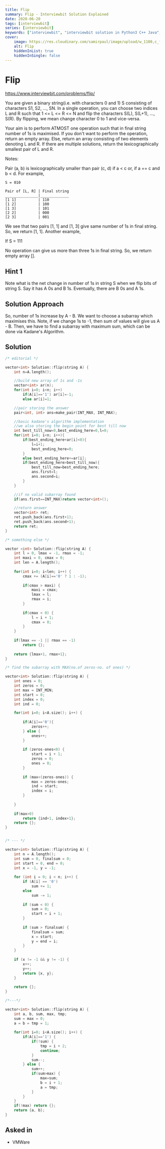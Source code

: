 ```yaml
---
title: Flip
summary: Flip - Interviewbit Solution Explained
date: 2020-06-20
tags: [interviewbit]
series: [interviewbit]
keywords: ["interviewbit", "interviewbit solution in Python3 C++ Java", "Flip Solution Explained"]
cover:
    image: https://res.cloudinary.com/samirpaul/image/upload/w_1100,c_fit,co_rgb:FFFFFF,l_text:Arial_75_bold:Flip - Solution Explained/problem-solving.webp
    alt: Flip
    hiddenInList: true
    hiddenInSingle: false
---
```


# Flip

https://www.interviewbit.com/problems/flip/

You are given a binary string(i.e. with characters 0 and 1) S consisting of characters S1, S2, ..., SN.
In a single operation, you can choose two indices L and R such that 1 <= L <= R <= N and flip the characters
S(L), S(L+1), ..., S(R). By flipping, we mean change character 0 to 1 and vice-versa.

Your aim is to perform ATMOST one operation such that in final string number of 1s is maximised.
If you don't want to perform the operation, return an empty array.
Else, return an array consisting of two elements denoting L and R.
If there are multiple solutions, return the lexicographically smallest pair of L and R.

Notes:

Pair (a, b) is lexicographically smaller than pair (c, d) if a < c or, if a == c and b < d.
For example,

```
S = 010

Pair of [L, R] | Final string
_______________|_____________
[1 1]          | 110
[1 2]          | 100
[1 3]          | 101
[2 2]          | 000
[2 3]          | 001
```

We see that two pairs [1, 1] and [1, 3] give same number of 1s in final string. So, we return [1, 1].
Another example,

If S = 111

No operation can give us more than three 1s in final string. So, we return empty array [].


## Hint 1
Note what is the net change in number of 1s in string S when we flip bits of string S. 
Say it has A 0s and B 1s. Eventually, there are B 0s and A 1s.

## Solution Approach

So, number of 1s increase by A - B. We want to choose a subarray which maximises this.
Note, if we change 1s to -1, then sum of values will give us A - B.
Then, we have to find a subarray with maximum sum, which can be done via Kadane's Algorithm.


## Solution

```cpp
/* editorial */

vector<int> Solution::flip(string A) {
    int n=A.length();

    //build new array of 1s and -1s
    vector<int> ar(n);
    for(int i=0; i<n; i++)
        if(A[i]=='1') ar[i]=-1;
        else ar[i]=1;

    //pair storing the answer
    pair<int, int> ans=make_pair(INT_MAX, INT_MAX);

    //basic kadane's algorithm implementation
    //we also storing the begin point for best till now
    int best_till_now=0,best_ending_here=0,l=0;
    for(int i=0; i<n; i++){
        if(best_ending_here+ar[i]<0){
            l=i+1;
            best_ending_here=0;
        }
        else best_ending_here+=ar[i];
        if(best_ending_here>best_till_now){
            best_till_now=best_ending_here;
            ans.first=l;
            ans.second=i;
        }
    }

    //if no valid subarray found
    if(ans.first==INT_MAX)return vector<int>();

    //return answer
    vector<int> ret;
    ret.push_back(ans.first+1);
    ret.push_back(ans.second+1);
    return ret;
}

/* something else */

vector <int> Solution::flip(string A) {
    int l = 0, lmax = -1, rmax = -1;
    int maxi = 0, cmax = 0;
    int len = A.length();
    
    for(int i=0; i<len; i++) {
        cmax += (A[i]=='0' ? 1 : -1);
        
        if(cmax > maxi) {
            maxi = cmax;
            lmax = l;
            rmax = i;
        }
        
        if(cmax < 0) {
            l = i + 1;
            cmax = 0;
        }
    }
    
    if(lmax == -1 || rmax == -1)
        return {};
    
    return {lmax+1, rmax+1};
}

/* find the subarray with MAX(no.of zeros-no. of ones) */

vector<int> Solution::flip(string A) {
    int ones = 0;
    int zeros = 0;
    int max = INT_MIN;
    int start = 0;
    int index = 0;
    int ind = 0;

    for(int i=0; i<A.size(); i++) {
        
        if(A[i]=='0'){
            zeros++;
        } else {
            ones++;
        }
        
        if (zeros-ones<0) {
            start = i + 1;
            zeros = 0;
            ones = 0;
        }
        
        if (max<(zeros-ones)) {
            max = zeros-ones;
            ind = start;
            index = i;
        }
    
    }
    
    if(max>0)
        return {ind+1, index+1};
    return {};
}


/* --- */

vector<int> Solution::flip(string A) {
    int n = A.length();
    int sum = 0, finalsum = 0;
    int start = 0, end = 0;
    int x = -1, y = -1;
    
    for (int i = 0; i < n; i++) {
        if (A[i] == '0')
            sum += 1;
        else 
            sum -= 1;
        
        if (sum < 0) {
            sum = 0;
            start = i + 1;
        }
        
        if (sum > finalsum) {
            finalsum = sum;
            x = start;
            y = end = i;
        }
    }
    
    if (x != -1 && y != -1) {
        x++;
        y++;
        return {x, y};
    } 
    
    return {};
}

/*---*/

vector<int> Solution::flip(string A) {
    int a, b, sum, max, tmp;
    sum = max = 0;
    a = b = tmp = 1;
    
    for(int i=0; i<A.size(); i++) {
        if(A[i]=='1') {
            if(!sum) {
                tmp = i + 2;
                continue;
            }
            sum--;
        } else {
            sum++;
            if(sum>max) {
                max=sum;
                b = i + 1;
                a = tmp;
            }
        }
    }
    if(!max) return {};
    return {a, b};
}
```

## Asked in

* VMWare
